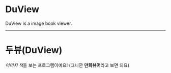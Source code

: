 
# DuView

DuView is a image book viewer.

---

# 두뷰(DuView)

*이미지 책*을 보는 프로그램이예요! (그니깐 **만화뷰어**라고 보면 되요)
